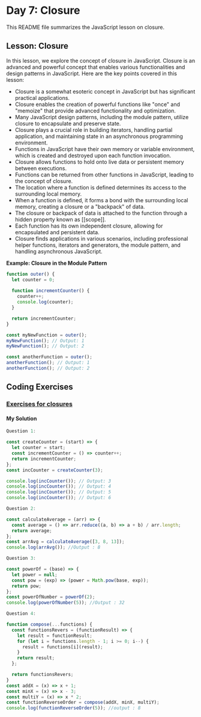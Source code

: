 # Day 7: Closure

This README file summarizes the JavaScript lesson on closure.

## Lesson: Closure

In this lesson, we explore the concept of closure in JavaScript. Closure is an advanced and powerful concept that enables various functionalities and design patterns in JavaScript. Here are the key points covered in this lesson:

- Closure is a somewhat esoteric concept in JavaScript but has significant practical applications.
- Closure enables the creation of powerful functions like "once" and "memoize" that provide advanced functionality and optimization.
- Many JavaScript design patterns, including the module pattern, utilize closure to encapsulate and preserve state.
- Closure plays a crucial role in building iterators, handling partial application, and maintaining state in an asynchronous programming environment.
- Functions in JavaScript have their own memory or variable environment, which is created and destroyed upon each function invocation.
- Closure allows functions to hold onto live data or persistent memory between executions.
- Functions can be returned from other functions in JavaScript, leading to the concept of closure.
- The location where a function is defined determines its access to the surrounding local memory.
- When a function is defined, it forms a bond with the surrounding local memory, creating a closure or a "backpack" of data.
- The closure or backpack of data is attached to the function through a hidden property known as [[scope]].
- Each function has its own independent closure, allowing for encapsulated and persistent data.
- Closure finds applications in various scenarios, including professional helper functions, iterators and generators, the module pattern, and handling asynchronous JavaScript.

**Example: Closure in the Module Pattern**

```javascript
function outer() {
  let counter = 0;
  
  function incrementCounter() {
    counter++;
    console.log(counter);
  }

  return incrementCounter;
}

const myNewFunction = outer();
myNewFunction(); // Output: 1
myNewFunction(); // Output: 2

const anotherFunction = outer();
anotherFunction(); // Output: 1
anotherFunction(); // Output: 2

```
## Coding Exercises

### [Exercises for closures](https://github.com/orjwan-alrajaby/gsg-expressjs-backend-training-2023/blob/main/learning-sprint-1/week2-day2-tasks/tasks.md)

#### My Solution
```javascript
Question 1:

const createCounter = (start) => {
  let counter = start;
  const incrementCounter = () => counter++;
  return incrementCounter;
};
const incCounter = createCounter(3);

console.log(incCounter()); // Output: 3
console.log(incCounter()); // Output: 4
console.log(incCounter()); // Output: 5
console.log(incCounter()); // Output: 6

Question 2:

const calculateAverage = (arr) => {
  const average = () => arr.reduce((a, b) => a + b) / arr.length;
  return average;
};
const arrAvg = calculateAverage([3, 8, 13]);
console.log(arrAvg()); //Output : 8

Question 3:

const powerOf = (base) => {
  let power = null;
  const pow = (exp) => (power = Math.pow(base, exp));
  return pow;
};
const powerOfNumber = powerOf(2);
console.log(powerOfNumber(5)); //Output : 32

Question 4:

function compose(...functions) {
  const functionsRevers = (functionResult) => {
    let result = functionResult;
    for (let i = functions.length - 1; i >= 0; i--) {
      result = functions[i](result);
    }
    return result;
  };

  return functionsRevers;
}
const addX = (x) => x + 1;
const minX = (x) => x - 3;
const multiY = (x) => x * 2;
const functionReverseOrder = compose(addX, minX, multiY);
console.log(functionReverseOrder(5)); //output : 8

```
